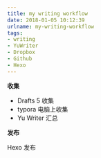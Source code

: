 ```yaml
---
title: my writing workflow
date: 2018-01-05 10:12:39
urlname: my-writing-workflow
tags:
- writing
- YuWriter
- Dropbox
- Github
- Hexo
---
```




**收集**

- Drafts 5 收集
- typora 电脑上收集
- Yu Writer 汇总

**发布**

Hexo 发布